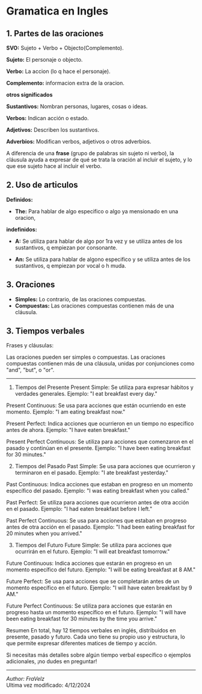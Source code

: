 # Gramatica en Ingles

## 1. Partes de las oraciones
**SVO:** Sujeto + Verbo + Objecto(Complemento).

**Sujeto:** El personaje o objecto.

**Verbo:** La accion (lo q hace el personaje).

**Complemento:** informacion extra de la oracion.

**otros significados**

**Sustantivos:** Nombran personas, lugares, cosas o ideas.

**Verbos:** Indican acción o estado.

**Adjetivos:** Describen los sustantivos.

**Adverbios:** Modifican verbos, adjetivos o otros adverbios.

A diferencia de una **frase** (grupo de palabras sin sujeto ni verbo), la cláusula ayuda a expresar de qué se trata la oración al incluir el sujeto, y lo que ese sujeto hace al incluir el verbo.

## 2. Uso de articulos

**Definidos:**
* **The:** Para hablar de algo especifico o algo ya mensionado en una oracion,

**indefinidos:**
* **A:** Se utiliza para hablar de algo por 1ra vez y se utiliza antes de los sustantivos, q empiezan por consonante.

* **An:** Se utiliza para hablar de algono especifico y se utiliza antes de los sustantivos, q empiezan por vocal o h muda.

## 3. Oraciones
* **Simples:** Lo contrario, de las oraciones compuestas.
* **Compuestas:** Las oraciones compuestas contienen más de una cláusula.

## 3. Tiempos verbales

Frases y cláusulas:

Las oraciones pueden ser simples o compuestas. Las oraciones compuestas contienen más de una cláusula, unidas por conjunciones como "and", "but", o "or".

***

1. Tiempos del Presente
Present Simple: Se utiliza para expresar hábitos y verdades generales.
Ejemplo: "I eat breakfast every day."

Present Continuous: Se usa para acciones que están ocurriendo en este momento.
Ejemplo: "I am eating breakfast now."

Present Perfect: Indica acciones que ocurrieron en un tiempo no específico antes de ahora.
Ejemplo: "I have eaten breakfast."

Present Perfect Continuous: Se utiliza para acciones que comenzaron en el pasado y continúan en el presente.
Ejemplo: "I have been eating breakfast for 30 minutes."

2. Tiempos del Pasado
Past Simple: Se usa para acciones que ocurrieron y terminaron en el pasado.
Ejemplo: "I ate breakfast yesterday."

Past Continuous: Indica acciones que estaban en progreso en un momento específico del pasado.
Ejemplo: "I was eating breakfast when you called."

Past Perfect: Se utiliza para acciones que ocurrieron antes de otra acción en el pasado.
Ejemplo: "I had eaten breakfast before I left."

Past Perfect Continuous: Se usa para acciones que estaban en progreso antes de otra acción en el pasado.
Ejemplo: "I had been eating breakfast for 20 minutes when you arrived."

3. Tiempos del Futuro
Future Simple: Se utiliza para acciones que ocurrirán en el futuro.
Ejemplo: "I will eat breakfast tomorrow."

Future Continuous: Indica acciones que estarán en progreso en un momento específico del futuro.
Ejemplo: "I will be eating breakfast at 8 AM."

Future Perfect: Se usa para acciones que se completarán antes de un momento específico en el futuro.
Ejemplo: "I will have eaten breakfast by 9 AM."

Future Perfect Continuous: Se utiliza para acciones que estarán en progreso hasta un momento específico en el futuro.
Ejemplo: "I will have been eating breakfast for 30 minutes by the time you arrive."

Resumen
En total, hay 12 tiempos verbales en inglés, distribuidos en presente, pasado y futuro. Cada uno tiene su propio uso y estructura, lo que permite expresar diferentes matices de tiempo y acción.

Si necesitas más detalles sobre algún tiempo verbal específico o ejemplos adicionales, ¡no dudes en preguntar!

***

*Author: FraVelz* \
Ultima vez modificado: 4/12/2024
